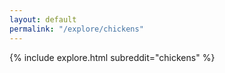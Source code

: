 ```yaml
---
layout: default
permalink: "/explore/chickens"
---
```


<link rel="stylesheet" type="text/css" href="/static/css/explore.css">
{% include explore.html subreddit="chickens" %}
